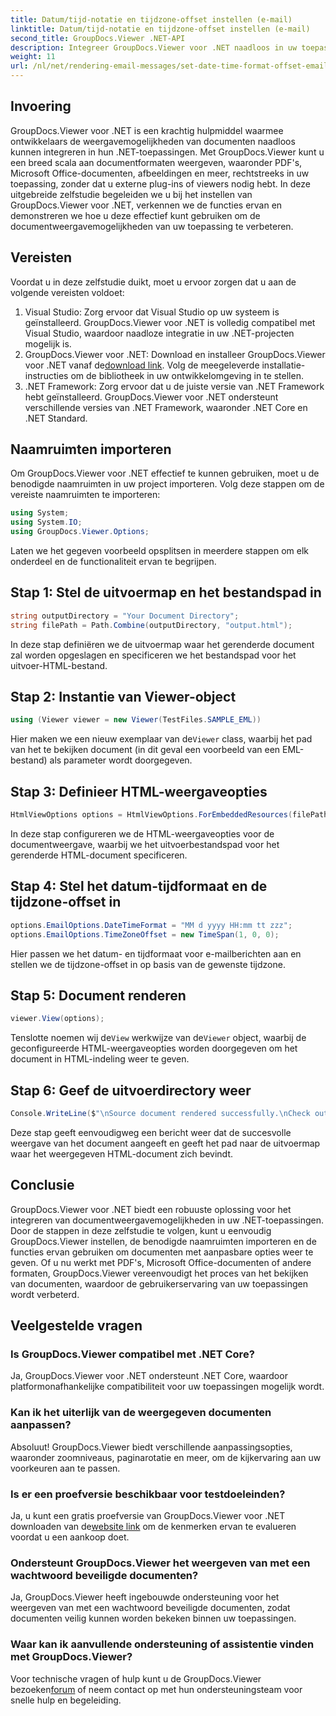 ```yaml
---
title: Datum/tijd-notatie en tijdzone-offset instellen (e-mail)
linktitle: Datum/tijd-notatie en tijdzone-offset instellen (e-mail)
second_title: GroupDocs.Viewer .NET-API
description: Integreer GroupDocs.Viewer voor .NET naadloos in uw toepassingen voor krachtige documentweergavemogelijkheden. Verbeter de gebruikerservaring met aanpasbare opties.
weight: 11
url: /nl/net/rendering-email-messages/set-date-time-format-offset-email/
---
```


## Invoering
GroupDocs.Viewer voor .NET is een krachtig hulpmiddel waarmee ontwikkelaars de weergavemogelijkheden van documenten naadloos kunnen integreren in hun .NET-toepassingen. Met GroupDocs.Viewer kunt u een breed scala aan documentformaten weergeven, waaronder PDF's, Microsoft Office-documenten, afbeeldingen en meer, rechtstreeks in uw toepassing, zonder dat u externe plug-ins of viewers nodig hebt. In deze uitgebreide zelfstudie begeleiden we u bij het instellen van GroupDocs.Viewer voor .NET, verkennen we de functies ervan en demonstreren we hoe u deze effectief kunt gebruiken om de documentweergavemogelijkheden van uw toepassing te verbeteren.
## Vereisten
Voordat u in deze zelfstudie duikt, moet u ervoor zorgen dat u aan de volgende vereisten voldoet:
1. Visual Studio: Zorg ervoor dat Visual Studio op uw systeem is geïnstalleerd. GroupDocs.Viewer voor .NET is volledig compatibel met Visual Studio, waardoor naadloze integratie in uw .NET-projecten mogelijk is.
2.  GroupDocs.Viewer voor .NET: Download en installeer GroupDocs.Viewer voor .NET vanaf de[download link](https://releases.groupdocs.com/viewer/net/). Volg de meegeleverde installatie-instructies om de bibliotheek in uw ontwikkelomgeving in te stellen.
3. .NET Framework: Zorg ervoor dat u de juiste versie van .NET Framework hebt geïnstalleerd. GroupDocs.Viewer voor .NET ondersteunt verschillende versies van .NET Framework, waaronder .NET Core en .NET Standard.

## Naamruimten importeren
Om GroupDocs.Viewer voor .NET effectief te kunnen gebruiken, moet u de benodigde naamruimten in uw project importeren. Volg deze stappen om de vereiste naamruimten te importeren:

```csharp
using System;
using System.IO;
using GroupDocs.Viewer.Options;
```


Laten we het gegeven voorbeeld opsplitsen in meerdere stappen om elk onderdeel en de functionaliteit ervan te begrijpen.
## Stap 1: Stel de uitvoermap en het bestandspad in
```csharp
string outputDirectory = "Your Document Directory";
string filePath = Path.Combine(outputDirectory, "output.html");
```
In deze stap definiëren we de uitvoermap waar het gerenderde document zal worden opgeslagen en specificeren we het bestandspad voor het uitvoer-HTML-bestand.
## Stap 2: Instantie van Viewer-object
```csharp
using (Viewer viewer = new Viewer(TestFiles.SAMPLE_EML))
```
 Hier maken we een nieuw exemplaar van de`Viewer` class, waarbij het pad van het te bekijken document (in dit geval een voorbeeld van een EML-bestand) als parameter wordt doorgegeven.
## Stap 3: Definieer HTML-weergaveopties
```csharp
HtmlViewOptions options = HtmlViewOptions.ForEmbeddedResources(filePath);
```
In deze stap configureren we de HTML-weergaveopties voor de documentweergave, waarbij we het uitvoerbestandspad voor het gerenderde HTML-document specificeren.
## Stap 4: Stel het datum-tijdformaat en de tijdzone-offset in
```csharp
options.EmailOptions.DateTimeFormat = "MM d yyyy HH:mm tt zzz";
options.EmailOptions.TimeZoneOffset = new TimeSpan(1, 0, 0);
```
Hier passen we het datum- en tijdformaat voor e-mailberichten aan en stellen we de tijdzone-offset in op basis van de gewenste tijdzone.
## Stap 5: Document renderen
```csharp
viewer.View(options);
```
 Tenslotte noemen wij de`View` werkwijze van de`Viewer` object, waarbij de geconfigureerde HTML-weergaveopties worden doorgegeven om het document in HTML-indeling weer te geven.
## Stap 6: Geef de uitvoerdirectory weer
```csharp
Console.WriteLine($"\nSource document rendered successfully.\nCheck output in {outputDirectory}.");
```
Deze stap geeft eenvoudigweg een bericht weer dat de succesvolle weergave van het document aangeeft en geeft het pad naar de uitvoermap waar het weergegeven HTML-document zich bevindt.

## Conclusie
GroupDocs.Viewer voor .NET biedt een robuuste oplossing voor het integreren van documentweergavemogelijkheden in uw .NET-toepassingen. Door de stappen in deze zelfstudie te volgen, kunt u eenvoudig GroupDocs.Viewer instellen, de benodigde naamruimten importeren en de functies ervan gebruiken om documenten met aanpasbare opties weer te geven. Of u nu werkt met PDF's, Microsoft Office-documenten of andere formaten, GroupDocs.Viewer vereenvoudigt het proces van het bekijken van documenten, waardoor de gebruikerservaring van uw toepassingen wordt verbeterd.
## Veelgestelde vragen
### Is GroupDocs.Viewer compatibel met .NET Core?
Ja, GroupDocs.Viewer voor .NET ondersteunt .NET Core, waardoor platformonafhankelijke compatibiliteit voor uw toepassingen mogelijk wordt.
### Kan ik het uiterlijk van de weergegeven documenten aanpassen?
Absoluut! GroupDocs.Viewer biedt verschillende aanpassingsopties, waaronder zoomniveaus, paginarotatie en meer, om de kijkervaring aan uw voorkeuren aan te passen.
### Is er een proefversie beschikbaar voor testdoeleinden?
 Ja, u kunt een gratis proefversie van GroupDocs.Viewer voor .NET downloaden van de[website link](https://releases.groupdocs.com/viewer/net/) om de kenmerken ervan te evalueren voordat u een aankoop doet.
### Ondersteunt GroupDocs.Viewer het weergeven van met een wachtwoord beveiligde documenten?
Ja, GroupDocs.Viewer heeft ingebouwde ondersteuning voor het weergeven van met een wachtwoord beveiligde documenten, zodat documenten veilig kunnen worden bekeken binnen uw toepassingen.
### Waar kan ik aanvullende ondersteuning of assistentie vinden met GroupDocs.Viewer?
 Voor technische vragen of hulp kunt u de GroupDocs.Viewer bezoeken[forum](https://forum.groupdocs.com/c/viewer/9) of neem contact op met hun ondersteuningsteam voor snelle hulp en begeleiding.